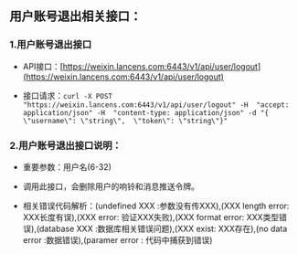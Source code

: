 ## 用户账号退出相关接口：

### 1.用户账号退出接口

* API接口：[https://weixin.lancens.com:6443/v1/api/user/logout](https://weixin.lancens.com:6443/v1/api/user/logout)

* 接口请求：`curl -X POST "https://weixin.lancens.com:6443/v1/api/user/logout" -H  "accept: application/json" -H  "content-type: application/json" -d "{  \"username\": \"string\",  \"token\": \"string\"}"`

### 2.用户账号退出接口说明：

* 重要参数：用户名\(6-32\)

* 调用此接口，会删除用户的响铃和消息推送令牌。

* 相关错误代码解析：\(undefined XXX :参数没有传XXX\),\(XXX length error: XXX长度有误\),\(XXX error: 验证XXX失败\),\(XXX format error: XXX类型错误\),\(database XXX :数据库相关错误问题\),\(XXX exist: XXX存在\),\(no data error :数据错误\),\(paramer error : 代码中捕获到错误\)



